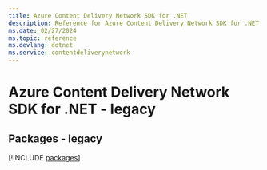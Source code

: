 ```yaml
---
title: Azure Content Delivery Network SDK for .NET
description: Reference for Azure Content Delivery Network SDK for .NET
ms.date: 02/27/2024
ms.topic: reference
ms.devlang: dotnet
ms.service: contentdeliverynetwork
---
```

# Azure Content Delivery Network SDK for .NET - legacy
## Packages - legacy
[!INCLUDE [packages](content-delivery-network-index.md)]